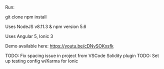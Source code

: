 Run:

git clone 
npm install

Uses NodeJS v8.11.3 & npm version 5.6

Uses Angular 5, Ionic 3

Demo available here: https://youtu.be/cDNvSOKxsfk

TODO: Fix spacing issue in project from VSCode Solidity plugin
TODO: Set up testing config w/Karma for Ionic